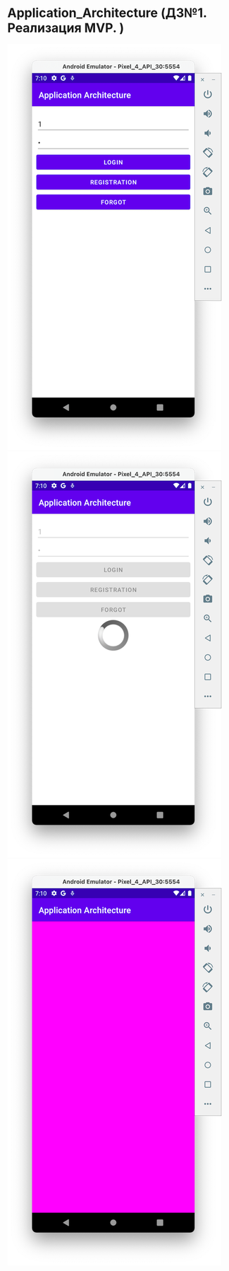 # Application_Architecture (**ДЗ№1.** Реализация MVP. )
![alt text](01-01.png "ДЗ-01 01")
![alt text](01-02.png "ДЗ-01 02")
![alt text](01-03.png "ДЗ-01 03")
